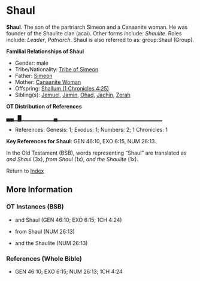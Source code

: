 # Shaul
**Shaul**. 
The son of the partriarch Simeon and a Canaanite woman. He was founder of the Shaulite clan (acai). 
Other forms include: 
*Shaulite*. 
Roles include: 
_Leader_, _Patriarch_. 
Shaul is also referred to as: 
group:Shaul (Group). 




**Familial Relationships of Shaul**


* Gender: male
* Tribe/Nationality: [Tribe of Simeon](../../../groups/md/acai/Simeon.md)
* Father: [Simeon](Simeon.5.md)
* Mother: [Canaanite Woman](CanaaniteWoman.md)
* Offspring: [Shallum (1 Chronicles 4:25)](Shallum.6.md)
* Sibling(s): [Jemuel](Jemuel.md), [Jamin](Jamin.md), [Ohad](Ohad.md), [Jachin](Jachin.md), [Zerah](Zerah.6.md)


**OT Distribution of References**

▄▄▁█▁▁▁▁▁▁▁▁▄▁▁▁▁▁▁▁▁▁▁▁▁▁▁▁▁▁▁▁▁▁▁▁▁▁▁
* References: Genesis: 1; Exodus: 1; Numbers: 2; 1 Chronicles: 1



**Key References for Shaul**: 
GEN 46:10, EXO 6:15, NUM 26:13. 


In the Old Testament (BSB), words representing “Shaul” are translated as 
*and Shaul* (3x), *from Shaul* (1x), *and the Shaulite* (1x). 




Return to [Index](00-Index.md)

## More Information

### OT Instances (BSB)

* and Shaul (GEN 46:10; EXO 6:15; 1CH 4:24)

* from Shaul (NUM 26:13)

* and the Shaulite (NUM 26:13)



### References (Whole Bible)

* GEN 46:10; EXO 6:15; NUM 26:13; 1CH 4:24



